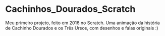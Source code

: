 # Cachinhos_Dourados_Scratch
Meu primeiro projeto, feito em 2016 no Scratch. Uma animação da história de Cachinho Dourados e os Três Ursos, com desenhos e falas originais :)
